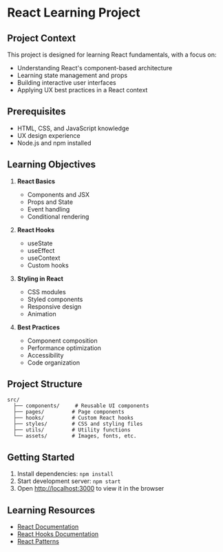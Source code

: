 # React Learning Project

## Project Context
This project is designed for learning React fundamentals, with a focus on:
- Understanding React's component-based architecture
- Learning state management and props
- Building interactive user interfaces
- Applying UX best practices in a React context

## Prerequisites
- HTML, CSS, and JavaScript knowledge
- UX design experience
- Node.js and npm installed

## Learning Objectives
1. **React Basics**
   - Components and JSX
   - Props and State
   - Event handling
   - Conditional rendering

2. **React Hooks**
   - useState
   - useEffect
   - useContext
   - Custom hooks

3. **Styling in React**
   - CSS modules
   - Styled components
   - Responsive design
   - Animation

4. **Best Practices**
   - Component composition
   - Performance optimization
   - Accessibility
   - Code organization

## Project Structure
```
src/
  ├── components/     # Reusable UI components
  ├── pages/         # Page components
  ├── hooks/         # Custom React hooks
  ├── styles/        # CSS and styling files
  ├── utils/         # Utility functions
  └── assets/        # Images, fonts, etc.
```

## Getting Started
1. Install dependencies: `npm install`
2. Start development server: `npm start`
3. Open [http://localhost:3000](http://localhost:3000) to view it in the browser

## Learning Resources
- [React Documentation](https://react.dev/)
- [React Hooks Documentation](https://react.dev/warnings/invalid-hook-call-warning)
- [React Patterns](https://reactpatterns.com/) 